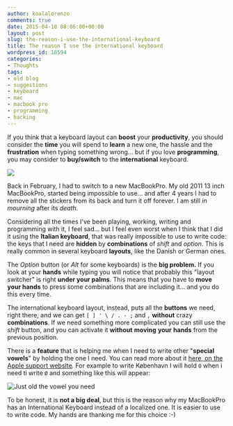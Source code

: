 ```yaml
---
author: koalalorenzo
comments: true
date: 2015-04-18 08:06:00+00:00
layout: post
slug: the-reason-i-use-the-international-keyboard
title: The reason I use the international keyboard
wordpress_id: 18594
categories:
- Thoughts
tags:
- old blog
- suggestions
- keyboard
- mac
- macbook pro
- programming
- hacking
---
```


If you think that a keyboard layout can **boost** your **productivity**, you should consider the **time** you will spend to **learn** a new one, the hassle and the **frustration** when typing something wrong... but if you love **programming**, you may consider to **buy/switch** to the **international** keyboard.

![](cover_keyboard.webp)

Back in February, I had to switch to a new MacBookPro. My old 2011 13 inch MacBookPro, started being impossible to use... and after 4 years I had to remove all the stickers from its back and turn it off forever. I am still _in mourning_ after its _death_.

Considering all the times I've been playing, working, writing and programming with it, I feel sad... but I feel even worst when I think that I did it using the **Italian keyboard**, that was really impossible to use to write code: the keys that I need are **hidden** by **combinations** of _shift_ and _option_. This is really common in several keyboard **layouts**, like the Danish or German ones.

The _Option_ button (or _Alt_ for some keyboards) is the **big problem.** If you look at your **hands** while typing you will notice that probably this "layout switcher" is right **under your palms**. This means that you have to **move your hands** to press some combinations that are including it... and you do this every time.

The international keyboard layout, instead, puts all the **buttons** we need, right there, and we can get `[ ] ' \ / . - ;` and `,` **without** crazy **combinations**. If we need something more complicated you can still use the _shift_ button, and you can activate it **without** **moving** **your** **hands** from the previous position.

There is a **feature** that is helping me when I need to write other "**special vowels**" by holding the one I need. You can read more about it [here, on the Apple support website](https://support.apple.com/kb/PH11264?locale=en_US). For example to write København I will hold `O` when i need ti write `Ø` and something like this will appear:

![Just old the vowel you need](holding-mac-keyboard.webp)

To be honest, it is **not a big deal**, but this is the reason why my MacBookPro has an International Keyboard instead of a localized one. It is easier to use to write code. My hands are thanking me for this choice :-)
